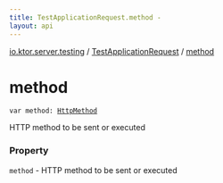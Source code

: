 ```yaml
---
title: TestApplicationRequest.method - 
layout: api
---
```


<div class='api-docs-breadcrumbs'><a href="../index.html">io.ktor.server.testing</a> / <a href="index.html">TestApplicationRequest</a> / <a href="./method.html">method</a></div>

# method

<div class="signature"><code><span class="keyword">var </span><span class="identifier">method</span><span class="symbol">: </span><a href="../../io.ktor.http/-http-method/index.html"><span class="identifier">HttpMethod</span></a></code></div>

HTTP method to be sent or executed

### Property

<code>method</code> - HTTP method to be sent or executed